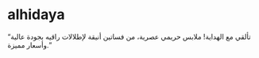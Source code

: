 # alhidaya
“تألقي مع الهداية! ملابس حريمي عصرية، من فساتين أنيقة لإطلالات راقيه بجودة عالية وأسعار مميزة.”
